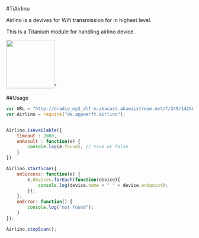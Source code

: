 #TiAirlino

Airlino is a devives for Wifi transmission for in highest level.

This is a Titanium module for handling airlino device.



<img src="https://encrypted-tbn3.gstatic.com/shopping?q=tbn:ANd9GcTviFhBPGfPsHhfypRPOjvsGZcid7GyMLuRxgVsroC8wEG05MxuBsXxDcgJxUI_1fiYAL1zoto&usqp=CAE" width=130>"

##Usage


```javascript
var URL = "http://dradio_mp3_dlf_m.akacast.akamaistream.net/7/249/142684/v1/gnl.akacast.akamaistream.net/dradio_mp3_dlf_m",
var Airlino = require("de.appwerft.airlino");


Airlino.isAvailable({
    timeout : 2000,
    onResult : function(e) {
        console.log(e.found); // true or false
    }
})

Airlino.startScan({
    onSuccess: function(e) {
        e.devices.forEach(function(device){
            console.log(device.name + " " + device.endpoint);
        });
    },
    onError: function() {
        console.log("not found");
    }
});

Airlino.stopScan();

```